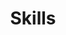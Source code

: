 ---
title: Skills
type: landing

sections:       
  - block: skills
    content:
      title: Skills & Hobbies
      # Note: `username` refers to the user's folder name in `content/authors/`
      username: admin

  - block: features
    content:
      title: Interests
      items:
        - name: Game Develop
          description: 90%
          icon: gamepad
          icon_pack: fab
        - name: Mobile
          description: 70%
          icon: mobile
          icon_pack: fab
        - name: AI
          description: 40%
          icon: robot
          icon_pack: fab

---